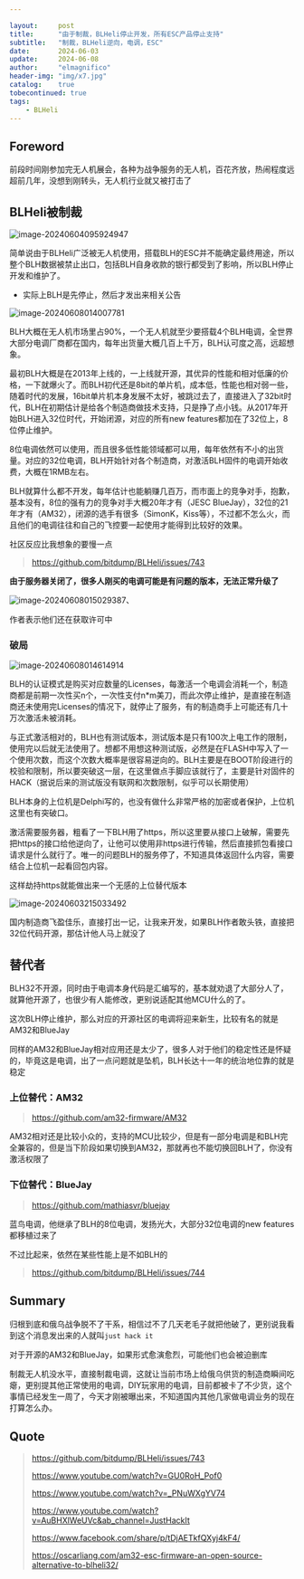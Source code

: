 ```yaml
---

layout:     post
title:      "由于制裁，BLHeli停止开发，所有ESC产品停止支持"
subtitle:   "制裁，BLHeli逆向，电调，ESC"
date:       2024-06-03
update:     2024-06-08
author:     "elmagnifico"
header-img: "img/x7.jpg"
catalog:    true
tobecontinued: true
tags:
    - BLHeli
---
```


## Foreword

前段时间刚参加完无人机展会，各种为战争服务的无人机，百花齐放，热闹程度远超前几年，没想到刚转头，无人机行业就又被打击了



## BLHeli被制裁

![image-20240604095924947](https://img.elmagnifico.tech/static/upload/elmagnifico/202406040959986.png)

简单说由于BLHeli广泛被无人机使用，搭载BLH的ESC并不能确定最终用途，所以整个BLH数据被禁止出口，包括BLH自身收款的银行都受到了影响，所以BLH停止开发和维护了。

- 实际上BLH是先停止，然后才发出来相关公告

![image-20240608014007781](https://img.elmagnifico.tech/static/upload/elmagnifico/202406080140878.png)

BLH大概在无人机市场里占90%，一个无人机就至少要搭载4个BLH电调，全世界大部分电调厂商都在国内，每年出货量大概几百上千万，BLH认可度之高，远超想象。

最初BLH大概是在2013年上线的，一上线就开源，其优异的性能和相对低廉的价格，一下就爆火了。而BLH初代还是8bit的单片机，成本低，性能也相对弱一些，随着时代的发展，16bit单片机本身发展不太好，被跳过去了，直接进入了32bit时代，BLH在初期估计是给各个制造商做技术支持，只是挣了点小钱。从2017年开始BLH进入32位时代，开始闭源，对应的所有new features都加在了32位上，8位停止维护。

8位电调依然可以使用，而且很多低性能领域都可以用，每年依然有不小的出货量。对应的32位电调，BLH开始针对各个制造商，对激活BLH固件的电调开始收费，大概在1RMB左右。

BLH就算什么都不开发，每年估计也能躺赚几百万，而市面上的竞争对手，抱歉，基本没有，8位的强有力的竞争对手大概20年才有（JESC BlueJay），32位的21年才有（AM32），闭源的选手有很多（SimonK，Kiss等），不过都不怎么火，而且他们的电调往往和自己的飞控要一起使用才能得到比较好的效果。



社区反应比我想象的要慢一点

> https://github.com/bitdump/BLHeli/issues/743

**由于服务器关闭了，很多人刚买的电调可能是有问题的版本，无法正常升级了**

![image-20240608015029387](https://img.elmagnifico.tech/static/upload/elmagnifico/202406080150415.png)、

作者表示他们还在获取许可中



### 破局

![image-20240608014614914](https://img.elmagnifico.tech/static/upload/elmagnifico/202406080146966.png)

BLH的认证模式是购买对应数量的Licenses，每激活一个电调会消耗一个，制造商都是前期一次性买n个，一次性支付n*m美刀，而此次停止维护，是直接在制造商还未使用完Licenses的情况下，就停止了服务，有的制造商手上可能还有几十万次激活未被消耗。



与正式激活相对的，BLH也有测试版本，测试版本是只有100次上电工作的限制，使用完以后就无法使用了。想都不用想这种测试版，必然是在FLASH中写入了一个使用次数，而这个次数大概率是很容易逆向的。BLH主要是在BOOT阶段进行的校验和限制，所以要突破这一层，在这里做点手脚应该就行了，主要是针对固件的HACK（据说后来的测试版没有联网和次数限制，似乎可以长期使用）



BLH本身的上位机是Delphi写的，也没有做什么非常严格的加密或者保护，上位机这里也有突破口。



激活需要服务器，粗看了一下BLH用了https，所以这里要从接口上破解，需要先把https的接口给他逆向了，让他可以使用非https进行传输，然后直接抓包看接口请求是什么就行了。唯一的问题BLH的服务停了，不知道具体返回什么内容，需要结合上位机一起看回包内容。

这样劫持https就能做出来一个无感的上位替代版本



![image-20240603215033492](https://img.elmagnifico.tech/static/upload/elmagnifico/202406032150528.png)

国内制造商飞盈佳乐，直接打出一记，让我来开发，如果BLH作者敢头铁，直接把32位代码开源，那估计他人马上就没了



## 替代者

BLH32不开源，同时由于电调本身代码是汇编写的，基本就劝退了大部分人了，就算他开源了，也很少有人能修改，更别说适配其他MCU什么的了。

这次BLH停止维护，那么对应的开源社区的电调将迎来新生，比较有名的就是AM32和BlueJay

同样的AM32和BlueJay相对应用还是太少了，很多人对于他们的稳定性还是怀疑的，毕竟这是电调，出了一点问题就是坠机，BLH长达十一年的统治地位靠的就是稳定



### 上位替代：AM32

> https://github.com/am32-firmware/AM32

AM32相对还是比较小众的，支持的MCU比较少，但是有一部分电调是和BLH完全兼容的，但是当下阶段如果切换到AM32，那就再也不能切换回BLH了，你没有激活权限了



### 下位替代：BlueJay

> https://github.com/mathiasvr/bluejay

蓝鸟电调，他继承了BLH的8位电调，发扬光大，大部分32位电调的new features都移植过来了

不过比起来，依然在某些性能上是不如BLH的

> https://github.com/bitdump/BLHeli/issues/744



## Summary

归根到底和俄乌战争脱不了干系，相信过不了几天老毛子就把他破了，更别说我看到这个消息发出来的人就叫`just hack it`

对于开源的AM32和BlueJay，如果形式愈演愈烈，可能他们也会被迫删库

制裁无人机没水平，直接制裁电调，这就让当前市场上给俄乌供货的制造商瞬间吃瘪，更别提其他正常使用的电调，DIY玩家用的电调，目前都被卡了不少货，这个事情已经发生一周了，今天才刚被曝出来，不知道国内其他几家做电调业务的现在打算怎么办。



## Quote

> https://github.com/bitdump/BLHeli/issues/743
>
> https://www.youtube.com/watch?v=GU0RoH_Pof0
>
> https://www.youtube.com/watch?v=_PNuWXgYV74
>
> https://www.youtube.com/watch?v=AuBHXlWeUVc&ab_channel=JustHackIt
>
> https://www.facebook.com/share/p/tDjAETkfQXyj4kF4/
>
> https://oscarliang.com/am32-esc-firmware-an-open-source-alternative-to-blheli32/
